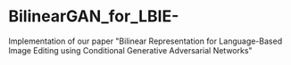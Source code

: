# BilinearGAN_for_LBIE-
Implementation of our paper "Bilinear Representation for Language-Based Image Editing using Conditional Generative Adversarial Networks"

